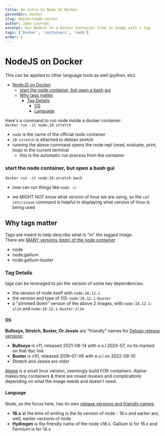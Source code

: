 ```yaml
---
title: An intro to Node On Docker
parentDir: docker
slug: docker/node-server
author: Jake Laursen
excerpt: Run NodeJS in a Docker Container From an Image with a tag
tags: ['Docker', 'containers', 'node']
order: 5
---
```


# NodeJS on Docker

This can be applied to other language tools as well (python, etc).

- [NodeJS on Docker](#nodejs-on-docker)
    - [start the node container, but open a bash gui](#start-the-node-container-but-open-a-bash-gui)
  - [Why tags matter](#why-tags-matter)
    - [Tag Details](#tag-details)
      - [OS](#os)
      - [Language](#language)

Here's a command to run node inside a docker container:  
`docker run -it node:18-stretch`

- `node` is the name of the official node container
- `18-stretch` is attached to debian stretch
- running the above command opens the node repl (read, evaluate, print, loop) in the current terminal
  - this is the automatic run process from the container

### start the node container, but open a bash gui

`docker run -it node:18-stretch bash`

- now can run things like `node -v`

- we MIGHT NOT know what version of linux we are using, so the `cat /etc/issue` command is helpful in displaying what version of linux is being used

## Why tags matter

Tags are meant to help describe what is "in" the tagged image.  
There are [MANY versions (_tags_) of the node container](https://hub.docker.com/_/node/tags)

- node
- node:gallium
- node:gallium-buster

### Tag Details

tags can be leveraged to pin the version of some key dependencies:

- the version of node itself with `node:18.12.1`
- the version and type of OS: `node:18.12.1-buster`
- a "slimmed down" version of the above 2 images, with `node:18.12.1-slim` and `node:18.12.1-buster-slim`

#### OS

**Bullseye, Stretch, Buster, Or Jessie** are "friendly" names for [Debian release versions](https://wiki.debian.org/DebianReleases):

- **Bullseye** is v11, released 2021-08-14 with e.o.l 2024-07, no lts marked on that doc link
- **Buster** is v10, released 2019-07-06 with e.o.l on 2022-09-10
- Stretch and Jessie are older

[Alpine](https://www.alpinelinux.org/about/) is a small linux version, seemingly build FOR containers. Alpine makes tiny containers & there are mixed reviews and complications depending on what the image needs and doesn't need.

#### Language

Node, as the focus here, has its own [release versions and friendly names](https://github.com/nodejs/release#release-schedule):

- **18.x** at the time of writing is the lts version of node - 16.x and earlier are, well, earlier versions of node
- **Hydrogen** is the friendly name of the node v18.x. Gallium is for 16.x and Fermium is for 14.x
